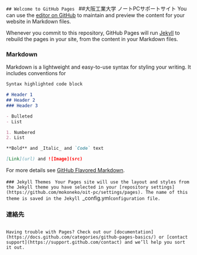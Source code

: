`## Welcome to GitHub Pages
`
##大阪工業大学 ノートPCサポートサイト
You can use the [editor on GitHub](https://github.com/mokoneko/oit-pc/edit/gh-pages/index.md) to maintain and preview the content for your website in Markdown files.

Whenever you commit to this repository, GitHub Pages will run [Jekyll](https://jekyllrb.com/) to rebuild the pages in your site, from the content in your Markdown files.

### Markdown

Markdown is a lightweight and easy-to-use syntax for styling your writing. It includes conventions for

```markdown
Syntax highlighted code block

# Header 1
## Header 2
### Header 3

- Bulleted
- List

1. Numbered
2. List

**Bold** and _Italic_ and `Code` text

[Link](url) and ![Image](src)
```

For more details see [GitHub Flavored Markdown](https://guides.github.com/features/mastering-markdown/).

`### Jekyll Themes
`
`Your Pages site will use the layout and styles from the Jekyll theme you have selected in your [repository settings](https://github.com/mokoneko/oit-pc/settings/pages). The name of this theme is saved in the Jekyll `_config.yml` configuration file.
`
### 連絡先
```Support or Contact

Having trouble with Pages? Check out our [documentation](https://docs.github.com/categories/github-pages-basics/) or [contact support](https://support.github.com/contact) and we’ll help you sort it out.
